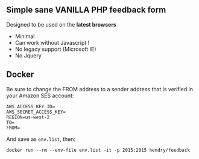 ## Simple sane VANILLA PHP feedback form

Designed to be used on the **latest browsers**

* Minimal
* Can work without Javascript !
* No legacy support (Microsoft IE)
* No Jquery

## Docker

Be sure to change the FROM address to a sender address that is verified in your Amazon SES
account:

	AWS_ACCESS_KEY_ID=
	AWS_SECRET_ACCESS_KEY=
	REGION=us-west-2
	TO=
	FROM=

And save as `env.list`, then:

	docker run --rm --env-file env.list -it -p 2015:2015 hendry/feedback
